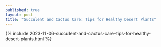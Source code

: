 ```yaml
---
published: true
layout: post
title: "Succulent and Cactus Care: Tips for Healthy Desert Plants"
---
```

{% include 2023-11-06-succulent-and-cactus-care-tips-for-healthy-desert-plants.html %}

